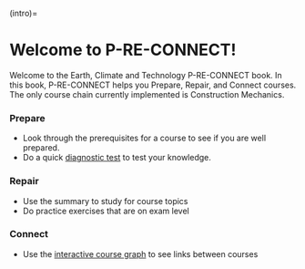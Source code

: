 (intro)=
# Welcome to P-RE-CONNECT!

Welcome to the Earth, Climate and Technology P-RE-CONNECT book. In this book, P-RE-CONNECT helps you Prepare, Repair, and Connect courses. The only course chain currently implemented is Construction Mechanics. 

### Prepare
- Look through the prerequisites for a course to see if you are well prepared.
- Do a quick [diagnostic test](/diagnostic_tests.md) to test your knowledge.

### Repair
- Use the summary to study for course topics
- Do practice exercises that are on exam level

### Connect
- Use the [interactive course graph](/course_map.md) to see links between courses